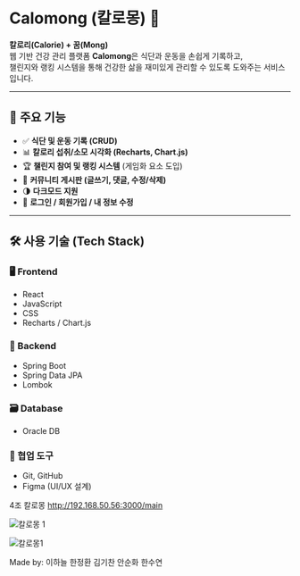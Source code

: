 # Calomong (칼로몽) 🌿

**칼로리(Calorie) + 꿈(Mong)**  
웹 기반 건강 관리 플랫폼 **Calomong**은 식단과 운동을 손쉽게 기록하고,  
챌린지와 랭킹 시스템을 통해 건강한 삶을 재미있게 관리할 수 있도록 도와주는 서비스입니다.

---

## 📌 주요 기능

- ✅ **식단 및 운동 기록 (CRUD)**
- 📊 **칼로리 섭취/소모 시각화 (Recharts, Chart.js)**
- 🏆 **챌린지 참여 및 랭킹 시스템** (게임화 요소 도입)
- 💬 **커뮤니티 게시판 (글쓰기, 댓글, 수정/삭제)**
- 🌗 **다크모드 지원**
- 👤 **로그인 / 회원가입 / 내 정보 수정**

---

## 🛠 사용 기술 (Tech Stack)

### 🖥️ Frontend
- React
- JavaScript
- CSS
- Recharts / Chart.js

### 🔧 Backend
- Spring Boot
- Spring Data JPA
- Lombok

### 🗃 Database
- Oracle DB

### 🤝 협업 도구
- Git, GitHub
- Figma (UI/UX 설계)


4조 칼로몽
http://192.168.50.56:3000/main

![칼로몽 1](https://github.com/user-attachments/assets/41f71273-50ff-48ae-b388-a10beaf8954b)

![칼로몽1](https://github.com/user-attachments/assets/9891b437-3d87-4613-b708-63431be89bcf)

Made by: 이하늘 한정환 김기찬 안순화 한수연
